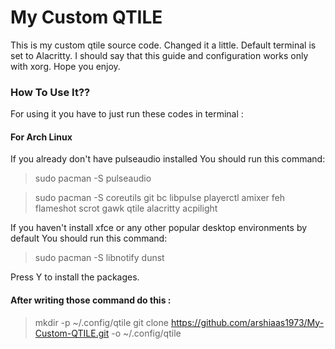 # My Custom QTILE
This is my custom qtile source code. Changed it a little.
Default terminal is set to Alacritty.
I should say that this guide and configuration works only with xorg.
Hope you enjoy.
### How To Use It??
For using it you have to just run these codes in terminal : 

#### For Arch Linux
If you already don't have pulseaudio installed
You should run this command:
> sudo pacman -S pulseaudio

> sudo pacman -S coreutils git bc libpulse playerctl amixer feh flameshot scrot gawk qtile alacritty acpilight

If you haven't install xfce or any other popular desktop environments by default
You should run this command: 
> sudo pacman -S libnotify dunst

Press Y to install the packages.

#### After writing those command do this :
> mkdir -p ~/.config/qtile
> git clone https://github.com/arshiaas1973/My-Custom-QTILE.git -o ~/.config/qtile



